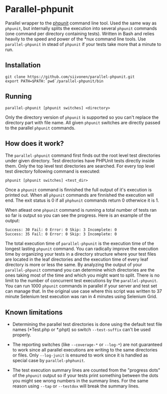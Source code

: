 Parallel-phpunit
================

Parallel wrapper to the [phpunit](http://www.phpunit.de/manual/3.0/en/textui.html) command
line tool. Used the same way as `phpunit`, but internally splits the execution into several
`phpunit` commands (one command per directory containing tests). Written in Bash and relies
heavily to the speed and power of the *nux command line tools. Use `parallel-phpunit` in
stead of `phpunit` if your tests take more that a minute to run.

Installation
------------

    git clone https://github.com/siivonen/parallel-phpunit.git
    export PATH=$PATH:`pwd`/parallel-phpunit/bin

Running
-------

    parallel-phpunit [phpunit switches] <directory>

Only the directory version of `phpunit` is supported so you can't replace the directory
part with file name. All given `phpunit` switches are directly passed to the parallel
`phpunit` commands.

How does it work?
-----------------

The `parallel-phpunit` command first finds out the root level test directories under given
directory. Test directories have PHPUnit tests directly inside them. Only the top level
test directories are searched. For every top level test directory following command is
executed:

    phpunit [phpunit switches] <test_dir>

Once a `phpunit` command is finnished the full output of it's execution is printed out.
When all `phpunit` commands are finnished the execution will end. The exit status is 0 if
all `phphunit` commands return 0 otherwice it is 1.

When atleast one `phpunit` command is running a total number of tests ran so far is output 
so you can see the progress. Here is an example of the output:

    Success: 30 Fail: 0 Error: 0 Skip: 3 Incomplete: 0
    Success: 35 Fail: 0 Error: 0 Skip: 3 Incomplete: 0

The total execution time of `parallel-phpunit` is the execution time of the longest lasting
`phpunit` command. You can radically improve the execution time by organizing your tests in a
directory structure where your test files are located in the leaf directories and the execution
time of every leaf directory is more or less the same. By analyzing the output of your
`parallel-phpunit` command you can determine which directories are the ones taking most of the
time and which you might want to split. There is no limit to the number of concurrent test
executions by the `parallel-phpunit`. You can run 1000 `phpunit` commands in parallel if your
server and test set can manage that. In the original use case where this script was written to
37 minute Selenium test execution was ran in 4 minutes using Selenium Grid.

Known limitations
-----------------

* Determining the parallel test directories is done using the default test file names (*Test.php 
  or *.phpt) so switch `--test-suffix` can't be used properly.

* The reporting switches (like `--coverage-*` or `--log-*`) are not guaranteed to work since all
  parallel executions are writing to the same directories or files. Only `--log-junit` is ensured 
  to work since it is handled as special case by `parallel-phphunit`.

* The test execution summary lines are counted from the "progress dots" of the `phpunit` output
  so if your tests print something between the dots you might see wrong numbers in the summary
  lines. For the same reason using `--tap` or `--testdox` will break the summary lines.
